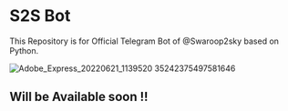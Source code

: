 
# S2S Bot

This Repository is for Official Telegram Bot of @Swaroop2sky based on Python.





![Adobe_Express_20220621_1139520 35242375497581646](https://user-images.githubusercontent.com/75106252/174847375-216121c7-9d3c-4f3d-b3a1-90f42e53d1ff.gif)


## Will be Available soon !!







